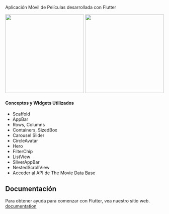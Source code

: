 Aplicación  Móvil de Películas desarrollada con Flutter

<img src="https://github.com/daniorca/movieapp_flutter/blob/master/screenshots/ScreenShot2.png" width="250">
<img src="https://github.com/daniorca/movieapp_flutter/blob/master/screenshots/ScreenShot1.png" width="250">

#### Conceptos y Widgets Utilizados
* Scaffold
* AppBar
* Rows, Columns
* Containers, SizedBox
* Carousel Slider
* CircleAvatar
* Hero
* FilterChip
* ListView
* SliverAppBar
* NestedScrollView
* Acceder al API de The Movie Data Base

## Documentación

Para obtener ayuda para comenzar con Flutter, vea nuestro sitio web.
[documentation](https://flutter-es.io/)
